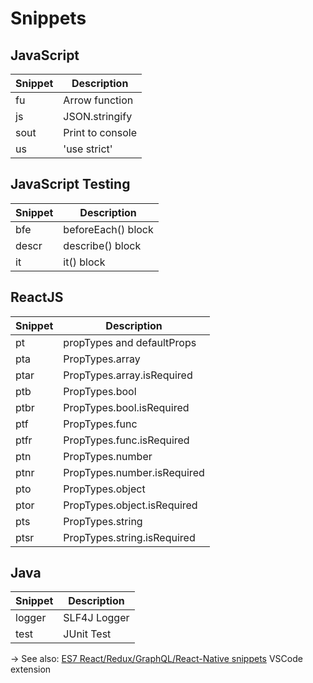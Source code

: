 # Snippets

## JavaScript

| Snippet       | Description                       |
| ------------- | --------------------------------- |
| fu            | Arrow function                    |
| js            | JSON.stringify                    |
| sout          | Print to console                  |
| us            | 'use strict'                      |

## JavaScript Testing

| Snippet       | Description                       |
| ------------- | --------------------------------- |
| bfe           | beforeEach() block                |
| descr         | describe() block                  |
| it            | it() block                        |

## ReactJS

| Snippet       | Description                       |
| ------------- | --------------------------------- |
| pt            | propTypes and defaultProps        |
| pta           | PropTypes.array                   |
| ptar          | PropTypes.array.isRequired        |
| ptb           | PropTypes.bool                    |
| ptbr          | PropTypes.bool.isRequired         |
| ptf           | PropTypes.func                    |
| ptfr          | PropTypes.func.isRequired         |
| ptn           | PropTypes.number                  |
| ptnr          | PropTypes.number.isRequired       |
| pto           | PropTypes.object                  |
| ptor          | PropTypes.object.isRequired       |
| pts           | PropTypes.string                  |
| ptsr          | PropTypes.string.isRequired       |

## Java

| Snippet       | Description                       |
| ------------- | --------------------------------- |
| logger        | SLF4J Logger                      |
| test          | JUnit Test                        |

→ See also: [ES7 React/Redux/GraphQL/React-Native snippets](https://marketplace.visualstudio.com/items?itemName=dsznajder.es7-react-js-snippets) VSCode extension
